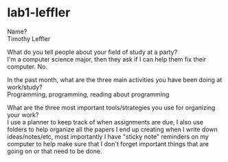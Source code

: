 # lab1-leffler

Name?  
Timothy Leffler

What do you tell people about your field of study at a party?  
I'm a computer science major, then they ask if I can help them fix their computer. No.

In the past month, what are the three main activities you have been doing at work/study?  
Programming, programming, reading about programming

What are the three most important tools/strategies you use for organizing your work?  
I use a planner to keep track of when assignments are due, I also use folders to help organize all the papers I end up creating when I write down ideas/notes/etc, most importantly I have "sticky note" reminders on my computer to help make sure that I don't forget important things that are going on or that need to be done.

